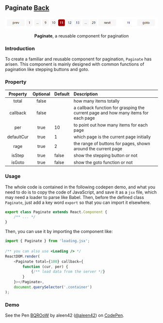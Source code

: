 ## Paginate [Back](./../react.md)

<p align="center">
    <img alt="paginate" title="paginate" src="./preview.png"></img>
</p>

<p align="center">
<strong>Paginate</strong>, a reusable component for pagination
</p>

### Introduction

To create a familiar and reusable component for pagination, `Paginate` has arisen. This component is mainly designed with common functions of pagination like stepping buttons and goto.

### Property

**Property**|**Optional**|**Default**|**Description**
:------:|:-----:|:----------|:-------
total|false||how many items totally
callback|false||a callback function for grasping the current page and how many items for each page
per|true|10|to point out how many items for each page
defaultCur|true|1|which page is the current page initially
rage|true|2|the range of buttons for pages, shown around the current page
isStep|true|false|show the stepping button or not
isGoto|true|false|show the goto function or not

### Usage

The whole code is contained in the following codepen demo, and what you need to do is to copy the code of JavaScript, and save it as a `jsx` file, which may need a loader to parse like Babel. Then, before the defined class `Paginate`, just add a key word `export` so that you can import it elsewhere.

```js
export class Paginate extends React.Component {
    /** ... */
}
```

Then, you can use it by importing the component like:

```js
import { Paginate } from 'loading.jsx';

/** you can also use <Loading /> */
ReactDOM.render(
    <Paginate total={100} callback={
        function (cur, per) {
            {/** load data from the server */}
        }
    }></Paginate>,
    document.querySelector('.container')
);
```

### Demo

<p>
<p data-height="574" data-theme-id="21735" data-slug-hash="BQROoW" data-default-tab="result" data-user="aleen42" data-embed-version="2" data-pen-title="BQROoW" class="codepen">See the Pen <a href="http://codepen.io/aleen42/pen/BQROoW/">BQROoW</a> by aleen42 (<a href="http://codepen.io/aleen42">@aleen42</a>) on <a href="http://codepen.io">CodePen</a>.</p>
<script async src="https://production-assets.codepen.io/assets/embed/ei.js"></script>
</p>
